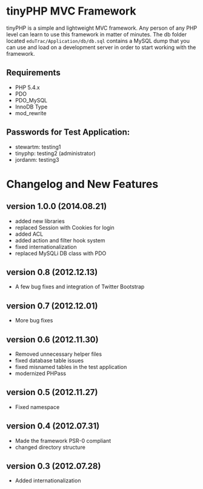 # tinyPHP MVC Framework

tinyPHP is a simple and lightweight MVC framework. Any person of any PHP level can learn to use this framework in matter of minutes. 
The db folder located `eduTrac/Application/db/db.sql` contains a MySQL dump that you can use and load on a development server in order to start working with the framework.

## Requirements

* PHP 5.4.x
* PDO
* PDO_MySQL
* InnoDB Type
* mod_rewrite

## Passwords for Test Application:

* stewartm: testing1
* tinyphp: testing2 (administrator)
* jordanm: testing3

# Changelog and New Features #

## version 1.0.0 (2014.08.21) ## 
* added new libraries
* replaced Session with Cookies for login
* added ACL
* added action and filter hook system
* fixed internationalization
* replaced MySQLi DB class with PDO

## version 0.8 (2012.12.13) ## 
* A few bug fixes and integration of Twitter Bootstrap

## version 0.7 (2012.12.01) ## 
* More bug fixes

## version 0.6 (2012.11.30) ##
* Removed unnecessary helper files
* fixed database table issues
* fixed misnamed tables in the test application
* modernized PHPass

## version 0.5 (2012.11.27) ##
* Fixed namespace

## version 0.4 (2012.07.31) ##
* Made the framework PSR-0 compliant
* changed directory structure

## version 0.3 (2012.07.28) ##
* Added internationalization